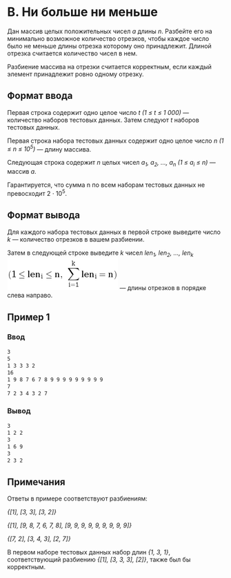 # B. Ни больше ни меньше

Дан массив целых положительных чисел _a_ длины _n_. Разбейте его на минимально возможное количество отрезков, чтобы
каждое число было не меньше длины отрезка которому оно принадлежит. Длиной отрезка считается количество чисел в нем.

Разбиение массива на отрезки считается корректным, если каждый элемент принадлежит ровно одному отрезку.

## Формат ввода

Первая строка содержит одно целое число _t (1 ≤ t ≤ 1 000)_ — количество наборов тестовых данных. Затем следуют _t_
наборов тестовых данных.

Первая строка набора тестовых данных содержит одно целое число _n (1 ≤ n ≤ 10<sup>5</sup>)_ — длину массива.

Следующая строка содержит _n_ целых чисел _a<sub>1</sub>, a<sub>2</sub>, …, a<sub>n</sub> (1 ≤ a<sub>i</sub> ≤ n)_ —
массив _a_.

Гарантируется, что сумма n по всем наборам тестовых данных не превосходит 2 ⋅ 10<sup>5</sup>.

## Формат вывода

Для каждого набора тестовых данных в первой строке выведите число _k_ — количество отрезков в вашем разбиении.

Затем в следующей строке выведите _k_ чисел _len<sub>1</sub>, len<sub>2</sub>, …, len<sub>k</sub>_  
![statement-image.png](statement-image.png)
— длины отрезков в порядке слева направо.

## Пример 1

### Ввод

    3
    5
    1 3 3 3 2
    16
    1 9 8 7 6 7 8 9 9 9 9 9 9 9 9 9
    7
    7 2 3 4 3 2 7

### Вывод

    3
    1 2 2
    3
    1 6 9 
    3
    2 3 2 

## Примечания

Ответы в примере соответствуют разбиениям:

_{[1], [3, 3], [3, 2]}_

_{[1], [9, 8, 7, 6, 7, 8], [9, 9, 9, 9, 9, 9, 9, 9, 9]}_

_{[7, 2], [3, 4, 3], [2, 7]}_

В первом наборе тестовых данных набор длин _{1, 3, 1}_, соответствующий разбиению _{[1], [3, 3, 3], [2]}_, также был бы
корректным.